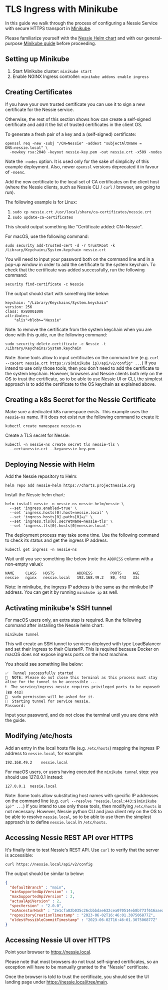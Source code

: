 # TLS Ingress with Minikube

In this guide we walk through the process of configuring a Nessie Service with secure HTTPS transport in
[Minikube](https://minikube.sigs.k8s.io/docs/).

Please familiarize yourself with the [Nessie Helm chart](../guides/kubernetes.md) and with our
general-purpose [Minikube guide](./minikube.md) before proceeding.

## Setting up Minikube

1. Start Minikube cluster: `minikube start`
2. Enable NGINX Ingress controller: `minikube addons enable ingress`

## Creating Certificates

If you have your own trusted certificate you can use it to sign a new certificate for the Nessie service.

Otherwise, the rest of this section shows how can create a self-signed certificate and add it the list of trusted
certificates in the client OS.

To generate a fresh pair of a key and a (self-signed) certificate:

```shell
openssl req -new -subj "/CN=Nessie" -addext "subjectAltName = DNS:nessie.local" \
  -newkey rsa:2048 -keyout nessie-key.pem -out nessie.crt -x509 -nodes
```

Note the `-nodes` option. It is used only for the sake of simplicity of this example deployment. Also, newer `openssl`
versions deprecated it in favour of `-noenc`.

Add the new certificate to the local set of CA certificates on the client host (where the Nessie clients,
such as Nessie CLI / `curl` / browser, are going to run).

The following example is for Linux:

1. `sudo cp nessie.crt /usr/local/share/ca-certificates/nessie.crt`
2. `sudo update-ca-certificates`

This should output something like "Certificate added: CN=Nessie".

For macOS, use the following command:

```shell
sudo security add-trusted-cert -d -r trustRoot -k /Library/Keychains/System.keychain nessie.crt
```

You will need to input your password both on the command line and in a pop-up window in order to add the certificate to
the system keychain. To check that the certificate was added successfully, run the following command:

```shell
security find-certificate -c Nessie
```

The output should start with something like below:

```
keychain: "/Library/Keychains/System.keychain"
version: 256
class: 0x80001000 
attributes:
    "alis"<blob>="Nessie"
```

Note: to remove the certificate from the system keychain when you are done with this guide, run the following command:

```shell
sudo security delete-certificate -c Nessie -t /Library/Keychains/System.keychain
```

Note: Some tools allow to input certificates on the command line (e.g. `curl --cacert nessie.crt https://$(minikube
ip)/api/v2/config" ...`) If you intend to use only those tools, then you don't need to add the certificate to the system
keychain. However, browsers and Nessie clients both rely on the OS to trust the certificate, so to be able to use Nessie
UI or CLI, the simplest approach is to add the certificate to the OS keychain as explained above.

## Creating a k8s Secret for the Nessie Certificate

Make sure a dedicated k8s namespace exists. This example uses the `nessie-ns` name. If it does not exist run the
following command to create it:

```shell
kubectl create namespace nessie-ns
```

Create a TLS secret for Nessie:

```shell
kubectl -n nessie-ns create secret tls nessie-tls \
  --cert=nessie.crt --key=nessie-key.pem
```

## Deploying Nessie with Helm

Add the Nessie repository to Helm:

```shell
helm repo add nessie-helm https://charts.projectnessie.org
```

Install the Nessie helm chart:

```shell
helm install nessie -n nessie-ns nessie-helm/nessie \
  --set 'ingress.enabled=true' \
  --set 'ingress.hosts[0].host=nessie.local' \
  --set 'ingress.hosts[0].paths[0]=/' \
  --set 'ingress.tls[0].secretName=nessie-tls' \
  --set 'ingress.tls[0].hosts[0]=nessie.local'
```

The deployment process may take some time. Use the following command to check its status and get the ingress IP address.

```shell
kubectl get ingress -n nessie-ns
```

Wait until you see something like below (note the `ADDRESS` column with a non-empty value):

```
NAME     CLASS   HOSTS          ADDRESS        PORTS     AGE
nessie   nginx   nessie.local   192.168.49.2   80, 443   33s
```

Note: in minikube, the ingress IP address is the same as the minikube IP address. You can get it by running `minikube
ip` as well.

## Activating minikube's SSH tunnel

For macOS users only, an extra step is required. Run the following command after installing the Nessie helm chart:

```shell
minikube tunnel
```

This will create an SSH tunnel to services deployed with type LoadBalancer and set their Ingress to
their ClusterIP. This is required because Docker on macOS does not expose ingress ports on the host
machine. 

You should see something like below:

```
✅  Tunnel successfully started
📌  NOTE: Please do not close this terminal as this process must stay alive for the tunnel to be accessible ...
❗  The service/ingress nessie requires privileged ports to be exposed: [80 443]
🔑  sudo permission will be asked for it.
🏃  Starting tunnel for service nessie.
Password:
```

Input your password, and do not close the terminal until you are done with the guide.

## Modifying /etc/hosts

Add an entry in the local hosts file (e.g. `/etc/hosts`) mapping the ingress IP address to `nessie.local`, for example:

```
192.168.49.2	nessie.local
```

For macOS users, or users having executed the `minikube tunnel` step: you should use 127.0.0.1 instead:

```
127.0.0.1  nessie.local
```

Note: Some tools allow substituting host names with specific IP addresses on the command line
(e.g. `curl --resolve "nessie.local:443:$(minikube ip)" ...`) If you intend to use only those tools, then modifying
`/etc/hosts` is not necessary. However, Nessie python CLI and java client rely on the OS to be able to resolve
`nessie.local`, so to be able to use them the simplest approach is to define `nessie.local` in `/etc/hosts`.

## Accessing Nessie REST API over HTTPS

It's finally time to test Nessie's REST API. Use `curl` to verify that the server is accessible:

```shell
curl https://nessie.local/api/v2/config
```

The output should be similar to below:

```json
{
  "defaultBranch" : "main",
  "minSupportedApiVersion" : 1,
  "maxSupportedApiVersion" : 2,
  "actualApiVersion" : 2,
  "specVersion" : "2.0.0",
  "noAncestorHash" : "2e1cfa82b035c26cbbbdae632cea070514eb8b773f616aaeaf668e2f0be8f10d",
  "repositoryCreationTimestamp" : "2023-06-02T16:46:01.307506877Z",
  "oldestPossibleCommitTimestamp" : "2023-06-02T16:46:01.307506877Z"
}
```

## Accessing Nessie UI over HTTPS

Point your browser to https://nessie.local.

Please note that most browsers do not trust self-signed certificates, so an exception will have to be manually
granted to the "Nessie" certificate.

Once the browser is told to trust the certificate, you should see the UI landing page under 
https://nessie.local/tree/main.
